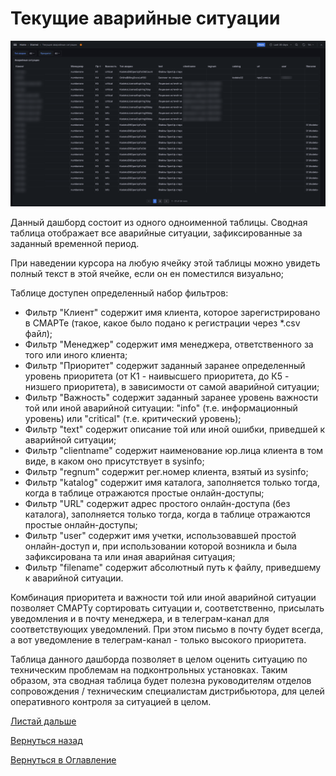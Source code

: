 # Текущие аварийные ситуации

![Дашборд "Текущие аварийные ситуации](img/current-emergences/current-emergences.png 'Дашборд "Текущие аварийные ситуации"')

Данный дашборд состоит из одного одноименной таблицы. Сводная таблица отображает все аварийные ситуации, зафиксированные
за заданный временной период.

При наведении курсора на любую ячейку этой таблицы можно увидеть полный текст в этой ячейке, если он ен поместился визуально;

Таблице доступен определенный набор фильтров:
- Фильтр "Клиент" содержит имя клиента, которое зарегистрировано в СМАРТе (такое, какое было подано к регистрации через
*.csv файл);
- Фильтр "Менеджер" содержит имя менеджера, ответственного за того или иного клиента;
- Фильтр "Приоритет" содержит заданный заранее определенный уровень приоритета (от К1 - наивысшего приоритета, до К5 - 
низшего приоритета), в зависимости от самой аварийной ситуации;
- Фильтр "Важность" содержит заданный заранее уровень важности той или иной аварийной ситуации: "info" (т.е. информационный 
уровень) или "critical" (т.е. критический уровень);
- Фильтр "text" содержит описание той или иной ошибки, приведшей к аварийной ситуации;
- Фильтр "clientname" содержит наименование юр.лица клиента в том виде, в каком оно присутствует в sysinfo;
- Фильтр "regnum" содержит рег.номер клиента, взятый из sysinfo;
- Фильтр "katalog" содержит имя каталога, заполняется только тогда, когда в таблице отражаются простые онлайн-доступы;
- Фильтр "URL" содержит адрес простого онлайн-доступа (без каталога), заполняется только тогда, когда в таблице отражаются 
простые онлайн-доступы;
- Фильтр "user" содержит имя учетки, использовавшей простой онлайн-доступ и, при использовании которой возникла и была
зафиксирована та или иная аварийная ситуация;
- Фильтр "filename" содержит абсолютный путь к файлу, приведшему к аварийной ситуации.

Комбинация приоритета и важности той или иной аварийной ситуации позволяет СМАРТу сортировать ситуации и, соответственно,
присылать уведомления и в почту менеджера, и в телеграм-канал для соответствующих уведомлений. При этом письмо в почту
будет всегда, а вот уведомление в телеграм-канал - только высокого приоритета.

Таблица данного дашборда позволяет в целом оценить ситуацию по техническим проблемам на подконтрольных установках. Таким
образом, эта сводная таблица будет полезна руководителям отделов сопровождения / техническим специалистам дистрибьютора,
для целей оперативного контроля за ситуацией в целом.

[Листай дальше](077-smartstatus.md)

[Вернуться назад](060-dashboards.md)

[Вернуться в Оглавление](Readme.md)